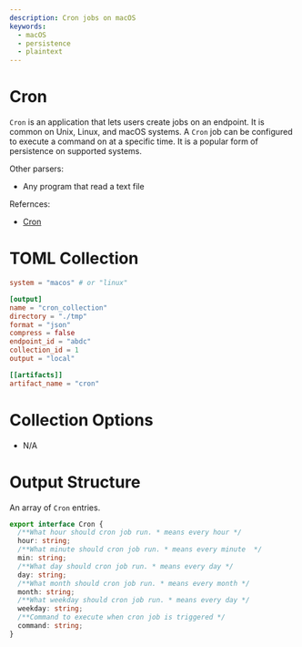 ```yaml
---
description: Cron jobs on macOS
keywords:
  - macOS
  - persistence
  - plaintext
---
```


# Cron

`Cron` is an application that lets users create jobs on an endpoint. It is
common on Unix, Linux, and macOS systems. A `Cron` job can be configured to
execute a command on at a specific time. It is a popular form of persistence on
supported systems.

Other parsers:

- Any program that read a text file

Refernces:

- [Cron](https://en.wikipedia.org/wiki/Cron)

# TOML Collection

```toml
system = "macos" # or "linux"

[output]
name = "cron_collection"
directory = "./tmp"
format = "json"
compress = false
endpoint_id = "abdc"
collection_id = 1
output = "local"

[[artifacts]]
artifact_name = "cron"
```

# Collection Options

- N/A

# Output Structure

An array of `Cron` entries.

```typescript
export interface Cron {
  /**What hour should cron job run. * means every hour */
  hour: string;
  /**What minute should cron job run. * means every minute  */
  min: string;
  /**What day should cron job run. * means every day */
  day: string;
  /**What month should cron job run. * means every month */
  month: string;
  /**What weekday should cron job run. * means every day */
  weekday: string;
  /**Command to execute when cron job is triggered */
  command: string;
}
```
